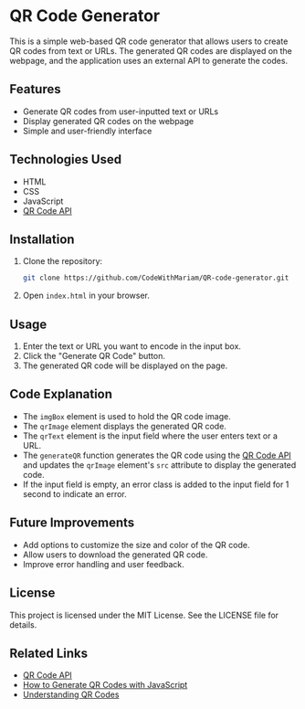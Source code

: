 # QR Code Generator

This is a simple web-based QR code generator that allows users to create QR codes from text or URLs. The generated QR codes are displayed on the webpage, and the application uses an external API to generate the codes.

## Features

- Generate QR codes from user-inputted text or URLs
- Display generated QR codes on the webpage
- Simple and user-friendly interface

## Technologies Used

- HTML
- CSS
- JavaScript
- [QR Code API](https://goqr.me/api/)

## Installation

1. Clone the repository:
    ```bash
    git clone https://github.com/CodeWithMariam/QR-code-generator.git
    ```
2. Open `index.html` in your browser.

## Usage

1. Enter the text or URL you want to encode in the input box.
2. Click the "Generate QR Code" button.
3. The generated QR code will be displayed on the page.

## Code Explanation

- The `imgBox` element is used to hold the QR code image.
- The `qrImage` element displays the generated QR code.
- The `qrText` element is the input field where the user enters text or a URL.
- The `generateQR` function generates the QR code using the [QR Code API](https://goqr.me/api/) and updates the `qrImage` element's `src` attribute to display the generated code.
- If the input field is empty, an error class is added to the input field for 1 second to indicate an error.

## Future Improvements

- Add options to customize the size and color of the QR code.
- Allow users to download the generated QR code.
- Improve error handling and user feedback.

## License

This project is licensed under the MIT License. See the LICENSE file for details.

## Related Links

- [QR Code API](https://goqr.me/api/)
- [How to Generate QR Codes with JavaScript](https://www.sitepoint.com/generate-qr-codes-with-javascript/)
- [Understanding QR Codes](https://www.qrcode.com/en/about/)
